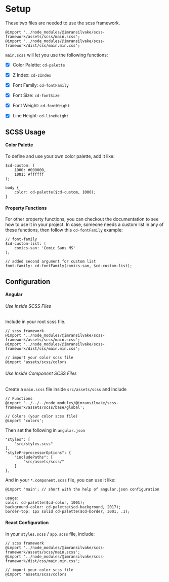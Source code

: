 # Setup
These two files are needed to use the scss framework.
```
@import '../node_modules/@imransilvake/scss-framework/assets/scss/main.scss';
@import '../node_modules/@imransilvake/scss-framework/dist/css/main.min.css';
```

`main.scss` will let you use the following functions:
- [X] Color Palette: `cd-palette`
- [X] Z Index: `cd-zIndex`
- [X] Font Family: `cd-fontFamily`
- [X] Font Size: `cd-fontSize`
- [X] Font Weight: `cd-fontWeight`
- [X] Line Height: `cd-lineHeight`


## SCSS Usage

#### Color Palette
To define and use your own color palette, add it like:
```
$cd-custom: (
	1000: #000000,
	1001: #ffffff
);

body {
	color: cd-palette($cd-custom, 1000);
}
```

#### Property Functions
For other property functions, you can checkout the documentation to see how to use it in your project. In case, someone needs a custom list in any of these functions, then follow this `cd-fontFamily` example:
```
// font-family
$cd-custom-list: (
	comics-san:	'Comic Sans MS'
);

// added second argument for custom list
font-family: cd-fontFamily(comics-san, $cd-custom-list);
```


## Configuration

#### Angular
###### Use Inside SCSS Files
Include in your root scss file.
```
// scss framework
@import '../node_modules/@imransilvake/scss-framework/assets/scss/main.scss';
@import '../node_modules/@imransilvake/scss-framework/dist/css/main.min.css';

// import your color scss file
@import 'assets/scss/colors
```

###### Use Inside Component SCSS Files
Create a `main.scss` file inside `src/assets/scss` and include
```
// Functions
@import '../../../node_modules/@imransilvake/scss-framework/assets/scss/base/global';

// Colors (your color scss file)
@import 'colors';
```

Then set the following in `angular.json`
```
"styles": [
	"src/styles.scss"
],
"stylePreprocessorOptions": {
	"includePaths": [
		"src/assets/scss/"
	]
},
```

And in your `*.component.scss` file, you can use it like: 
```
@import 'main'; // short with the help of angular.json configuration

usage:
color: cd-palette($cd-color, 1001);
background-color: cd-palette($cd-background, 2017);
border-top: 1px solid cd-palette($cd-border, 3001, .1);
```

#### React Configuration
In your `styles.scss` / `app.scss` file, include:
```
// scss framework
@import '../node_modules/@imransilvake/scss-framework/assets/scss/main.scss';
@import '../node_modules/@imransilvake/scss-framework/dist/css/main.min.css';

// import your color scss file
@import 'assets/scss/colors
```

